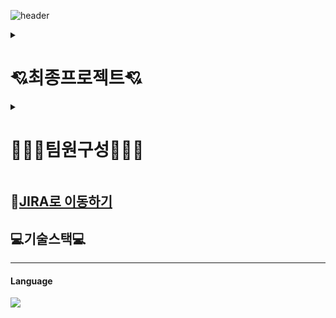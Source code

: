 ![header](https://capsule-render.vercel.app/api?type=shark&color=auto&height=300&section=header&text=HOLOYOLO&fontSize=90)

<details>
    <summary><h1>💘최종프로젝트💘</h1></summary>
    <div markdown="1">
        <details>
            <summary><h4>🏠메인홈</h4></summary>
            <div markdown="1">
                <img src="https://github.com/minju-song/final_project/assets/97097194/033c3c1e-1ad0-4df2-acfb-6b7210b4a3cf"/>
            </div>
        </details>
        <details>
            <summary><h4>🔓로그인</h4></summary>
            <div markdown="1">
                <img src="https://github.com/minju-song/final_project/assets/97097194/dc89fece-415c-4a15-ac81-2b662aabbcf9"/>
            </div>
        </details>
        <details>
            <summary><h4>📒가계부</h4></summary>
            <div markdown="1">
                <img src="https://github.com/minju-song/final_project/assets/97097194/dc89fece-415c-4a15-ac81-2b662aabbcf9"/>
            </div>
        </details>
        <details>
            <summary><h4>💳중고거래</h4></summary>
            <div markdown="1">
                <img src="https://github.com/minju-song/final_project/assets/97097194/dc89fece-415c-4a15-ac81-2b662aabbcf9"/>
            </div>
        </details>
        <details>
            <summary><h4>💌중고거래 채팅</h4></summary>
            <div markdown="1">
                <img src="https://github.com/minju-song/final_project/assets/97097194/34905560-7f5c-4d8b-968a-a13b53d2b102"/>
            </div>
        </details>
        <details>
            <summary><h4>👪알뜰모임</h4></summary>
            <div markdown="1">
                <img src="https://github.com/minju-song/final_project/assets/97097194/af3bec2c-7acf-45ce-8d1f-34f25e0b7560"/>
            </div>
        </details>
        <details>
            <summary><h4>📝메모장</h4></summary>
            <div markdown="1">
                <img src="https://github.com/minju-song/final_project/assets/97097194/06941c09-8159-4f0a-ae64-4404a657daf8"/>
            </div>
        </details>
        <details>
            <summary><h4>💬커뮤니티</h4></summary>
            <div markdown="1">
                <img src="https://github.com/minju-song/final_project/assets/97097194/1e8b4676-5dc2-4345-9d7f-13339829bae9"/>
            </div>
        </details>
        <details>
            <summary><h4>🛠️관리자</h4></summary>
            <div markdown="1">
                <img src="https://github.com/minju-song/final_project/assets/97097194/d8aebb8c-7f0c-4531-b101-090890a47178"/>
            </div>
        </details>
    </div>
</details>

<details>
    <summary><h1>🧑‍🤝‍🧑팀원구성🧑‍🤝‍🧑</h1></summary>
    <div markdown="1">
🥇 팀장 : <a href="https://github.com/jino030">전유진</a><br>
🥈 부팀장 : <a href="https://github.com/minju-song">송민주</a><br>
🥉 팀원 : <a href="https://github.com/kongom2">공성훈</a><br>
🥉 팀원 : <a href="https://github.com/SuMmmn">박수민</a><br>
🥉 팀원 : <a href="https://github.com/CHUNcarry">양진우</a><br> 
    </div>
</details>

## 🚩<a href="https://github.com/CHUNcarry](https://kongom2.atlassian.net/jira/software/c/projects/TASK/boards/6">JIRA로 이동하기</a>

## 💻기술스택💻
---
#### Language
<img src="https://img.shields.io/badge/이름-색상코드?style=flat-square&logo=로고명&logoColor=로고색"/>

